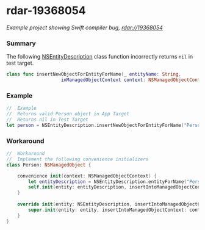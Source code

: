 # rdar-19368054

*Example project showing Swift compiler bug, [rdar://19368054](http://openradar.appspot.com/19368054)*

### Summary

The following [NSEntityDescription](https://developer.apple.com/library/mac/documentation/Cocoa/Reference/CoreDataFramework/Classes/NSEntityDescription_Class/index.html#//apple_ref/occ/clm/NSEntityDescription/insertNewObjectForEntityForName:inManagedObjectContext:) class function incorrectly returns `nil` in test target.

````swift
class func insertNewObjectForEntityForName(_ entityName: String,
                    inManagedObjectContext context: NSManagedObjectContext) -> AnyObject
````

### Example

````swift
//  Example
//  Returns valid Person object in App Target
//  Returns nil in Test Target
let person = NSEntityDescription.insertNewObjectForEntityForName("Person", inManagedObjectContext: context) as? Person
````

### Workaround

````swift
//	Workaround
//  Implement the following convenience initializers
class Person: NSManagedObject {

    convenience init(context: NSManagedObjectContext) {
        let entityDescription = NSEntityDescription.entityForName("Person", inManagedObjectContext: context)!
        self.init(entity: entityDescription, insertIntoManagedObjectContext: context)
    }
    
    override init(entity: NSEntityDescription, insertIntoManagedObjectContext context: NSManagedObjectContext?) {
        super.init(entity: entity, insertIntoManagedObjectContext: context)
    }
}
````
